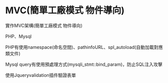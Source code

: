 # MVC(簡單工廠模式  物件導向)

實作MVC架構(簡單工廠模式  物件導向)

PHP、Mysql

PHP有使用namespace(命名空間)、pathinfoURL、spl_autoload(自動加載對應類文件)

Mysql query有使用預處理方式(mysqli_stmt::bind_param)，防止SQL注入攻擊

使用Jqueryvalidation插件驗證表單
